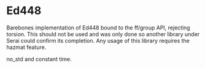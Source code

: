 # Ed448

Barebones implementation of Ed448 bound to the ff/group API, rejecting torsion.
This should not be used and was only done so another library under Serai could
confirm its completion. Any usage of this library requires the hazmat feature.

no_std and constant time.
